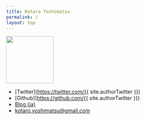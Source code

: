 ```yaml
---
title: Kotaro Yoshimatsu
permalink: /
layout: top
---
```


<img src="/assets/images/avatar.png" style="width:128px;">



- [Twitter](https://twitter.com/{{ site.authorTwitter }})
- [Github](https://github.com/{{ site.authorTwitter }})
- [Blog (ja)](/blog/)
- kotaro.yoshimatsu@gmail.com

